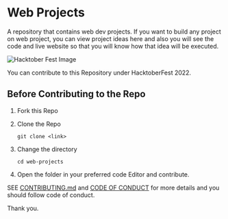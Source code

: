 # Web Projects

A repository that contains web dev projects. If you want to build any project on web project, you can view project ideas here and also you will see the code and live website so that you will know how that idea will be executed. 

![Hacktober Fest Image](https://github.blog/wp-content/uploads/2022/10/hacktoberfestbanner.jpeg)

You can contribute to this Repository under HacktoberFest 2022.

## Before Contributing to the Repo

1. Fork this Repo
2. Clone the Repo

    `git clone <link>`
3. Change the directory 
    
    `cd web-projects`
4. Open the folder in your preferred code Editor and contribute.
   
SEE [CONTRIBUTING.md](CONTRIBUTING.md) and [CODE OF CONDUCT](CODE_OF_CONDUCT.md) for more details and you should follow code of conduct.

Thank you.